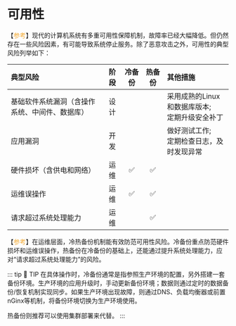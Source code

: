 # 可用性

【<font color="#F3AA34">参考</font>】现代的计算机系统有多重可用性保障机制，故障率已经大幅降低。但仍然存在一些风险因素，有可能导致系统停止服务。除了恶意攻击之外，可用性的典型风险列举如下：

| 典型风险                    | 阶段  | 冷备份  | 热备份  | 其他措施                            |
|:------------------------|:---:|:----:|:----:|:--------------------------------|
| 基础软件系统漏洞（含操作系统、中间件、数据库） | 设计  |      |      | 采用成熟的Linux和数据库版本; <br/>定期升级安全补丁 |
| 应用漏洞                    | 开发  |      |      | 做好测试工作; <br/>定期检查日志，及时发现异常      |
| 硬件损坏（含供电和网络）            | 运维  |  ✅   |  ✅   |                                 |
| 运维误操作                   | 运维  |  ✅   |  ✅   |                                 |
| 请求超过系统处理能力              | 运维  |      |  ✅   |                                 |

【<font color="#F3AA34">参考</font>】在运维层面，冷热备份机制能有效防范可用性风险。冷备份重点防范硬件损坏和运维误操作，热备份在冷备份的基础上，还能通过提升系统处理能力，应对“请求超过系统处理能力”的风险。

::: tip 🔔 TIP
在具体操作时，冷备份通常是指参照生产环境的配置，另外搭建一套备份环境。生产环境的应用升级时，手动更新备份环境；数据则通过定时的数据备份/恢复机制实现同步。如果生产环境出现故障，则通过DNS、负载均衡器或前置nGinx等机制，将备份环境切换为生产环境使用。

热备份则推荐可以使用集群部署来代替。
:::